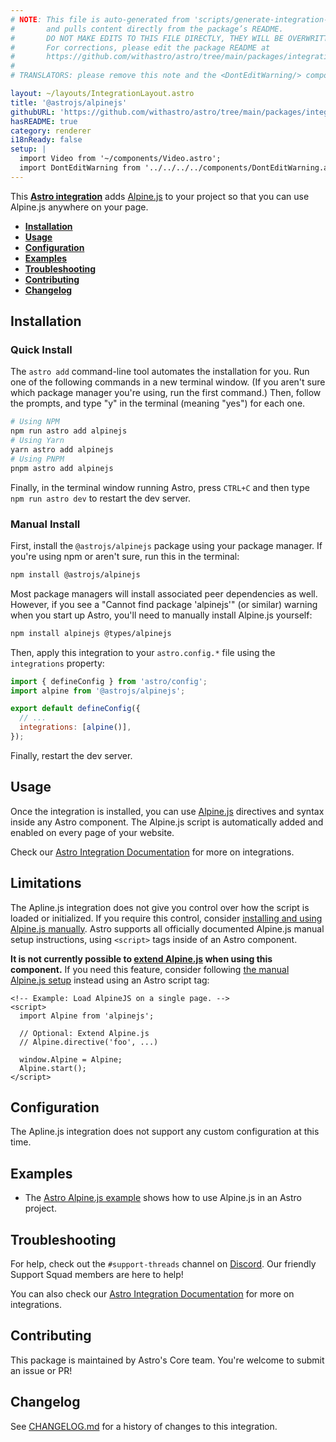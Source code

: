 ```yaml
---
# NOTE: This file is auto-generated from 'scripts/generate-integration-pages.ts'
#       and pulls content directly from the package’s README.
#       DO NOT MAKE EDITS TO THIS FILE DIRECTLY, THEY WILL BE OVERWRITTEN!
#       For corrections, please edit the package README at
#       https://github.com/withastro/astro/tree/main/packages/integrations/alpinejs/
#
# TRANSLATORS: please remove this note and the <DontEditWarning/> component.

layout: ~/layouts/IntegrationLayout.astro
title: '@astrojs/alpinejs'
githubURL: 'https://github.com/withastro/astro/tree/main/packages/integrations/alpinejs/'
hasREADME: true
category: renderer
i18nReady: false
setup: |
  import Video from '~/components/Video.astro';
  import DontEditWarning from '../../../../components/DontEditWarning.astro';
---
```


<DontEditWarning/>

This **[Astro integration][astro-integration]** adds [Alpine.js](https://alpinejs.dev/) to your project so that you can use Alpine.js anywhere on your page.

*   <strong>[Installation](https://github.com/withastro/astro/tree/main/packages/integrations/alpinejs/#installation)</strong>
*   <strong>[Usage](https://github.com/withastro/astro/tree/main/packages/integrations/alpinejs/#usage)</strong>
*   <strong>[Configuration](https://github.com/withastro/astro/tree/main/packages/integrations/alpinejs/#configuration)</strong>
*   <strong>[Examples](https://github.com/withastro/astro/tree/main/packages/integrations/alpinejs/#examples)</strong>
*   <strong>[Troubleshooting](https://github.com/withastro/astro/tree/main/packages/integrations/alpinejs/#troubleshooting)</strong>
*   <strong>[Contributing](https://github.com/withastro/astro/tree/main/packages/integrations/alpinejs/#contributing)</strong>
*   <strong>[Changelog](https://github.com/withastro/astro/tree/main/packages/integrations/alpinejs/#changelog)</strong>

## Installation

### Quick Install

The `astro add` command-line tool automates the installation for you. Run one of the following commands in a new terminal window. (If you aren't sure which package manager you're using, run the first command.) Then, follow the prompts, and type "y" in the terminal (meaning "yes") for each one.

```sh
# Using NPM
npm run astro add alpinejs
# Using Yarn
yarn astro add alpinejs
# Using PNPM
pnpm astro add alpinejs
```

Finally, in the terminal window running Astro, press `CTRL+C` and then type `npm run astro dev` to restart the dev server.

### Manual Install

First, install the `@astrojs/alpinejs` package using your package manager. If you're using npm or aren't sure, run this in the terminal:

```sh
npm install @astrojs/alpinejs
```

Most package managers will install associated peer dependencies as well. However, if you see a "Cannot find package 'alpinejs'" (or similar) warning when you start up Astro, you'll need to manually install Alpine.js yourself:

```sh
npm install alpinejs @types/alpinejs
```

Then, apply this integration to your `astro.config.*` file using the `integrations` property:

```js title="astro.config.mjs" ins={2} "alpine()"
import { defineConfig } from 'astro/config';
import alpine from '@astrojs/alpinejs';

export default defineConfig({
  // ...
  integrations: [alpine()],
});
```

Finally, restart the dev server.

## Usage

Once the integration is installed, you can use [Alpine.js](https://alpinejs.dev/) directives and syntax inside any Astro component. The Alpine.js script is automatically added and enabled on every page of your website.

Check our [Astro Integration Documentation][astro-integration] for more on integrations.

## Limitations

The Apline.js integration does not give you control over how the script is loaded or initialized. If you require this control, consider [installing and using Alpine.js manually](https://alpinejs.dev/essentials/installation). Astro supports all officially documented Alpine.js manual setup instructions, using `<script>` tags inside of an Astro component.

**It is not currently possible to [extend Alpine.js](https://alpinejs.dev/advanced/extending) when using this component.** If you need this feature, consider following [the manual Alpine.js setup](https://alpinejs.dev/essentials/installation) instead using an Astro script tag:

```astro title="src/pages/index.astro"
<!-- Example: Load AlpineJS on a single page. -->
<script>
  import Alpine from 'alpinejs';

  // Optional: Extend Alpine.js
  // Alpine.directive('foo', ...)

  window.Alpine = Alpine;
  Alpine.start();
</script>
```

## Configuration

The Apline.js integration does not support any custom configuration at this time.

## Examples

*   The [Astro Alpine.js example](https://github.com/withastro/astro/tree/latest/examples/framework-alpine) shows how to use Alpine.js in an Astro project.

## Troubleshooting

For help, check out the `#support-threads` channel on [Discord](https://astro.build/chat). Our friendly Support Squad members are here to help!

You can also check our [Astro Integration Documentation][astro-integration] for more on integrations.

## Contributing

This package is maintained by Astro's Core team. You're welcome to submit an issue or PR!

## Changelog

See [CHANGELOG.md](https://github.com/withastro/astro/tree/main/packages/integrations/alpinejs/CHANGELOG.md) for a history of changes to this integration.

[astro-integration]: /en/guides/integrations-guide/

[astro-ui-frameworks]: /en/core-concepts/framework-components/
